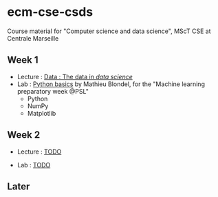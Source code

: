 # ecm-cse-csds
Course material for "Computer science and data science", MScT CSE at Centrale Marseille

## Week 1
- Lecture : [Data : The data in *data science*](https://moreymat.github.io/ecm-cse-csds/01-intro-data/)
- Lab : [Python basics](https://colab.research.google.com/github/data-psl/lectures2020/blob/master/notebooks/01_python_basics.ipynb) by Mathieu Blondel, for the "Machine learning preparatory week @PSL"
  * Python
  * NumPy
  * Matplotlib
  
## Week 2
- Lecture : [TODO]()

- Lab : [TODO]()


## Later
